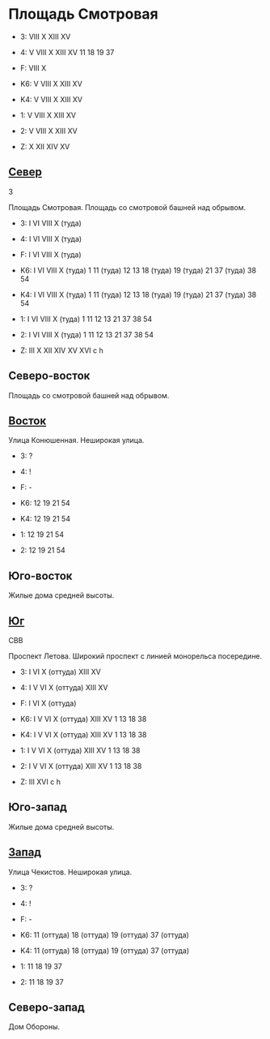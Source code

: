 # Площадь Смотровая

* 3:    VIII    X   XIII    XV
* 4:    V   VIII    X   XIII    XV
        11  18  19  37
* F:    VIII    X

* K6:   V   VIII    X   XIII    XV
* K4:   V   VIII    X   XIII    XV
* 1:    V   VIII    X   XIII    XV
* 2:    V   VIII    X   XIII    XV

* Z:    X   XII XIV XV

## [Север](./10600045.md)

З

Площадь Смотровая.
Площадь со смотровой башней над обрывом.

* 3:    I   VI  VIII    X (туда)
* 4:    I   VI  VIII    X (туда)
* F:    I   VI  VIII    X (туда)

* K6:   I   VI  VIII    X (туда)
        1   11 (туда)   12  13  18 (туда)
        19 (туда)   21  37 (туда)   38  54
* K4:   I   VI  VIII    X (туда)
        1   11 (туда)   12  13  18 (туда)
        19 (туда)   21  37 (туда)   38  54
* 1:    I   VI  VIII    X (туда)
        1   11  12  13  21
        37  38  54
* 2:    I   VI  VIII    X (туда)
        1   11  12  13  21
        37  38  54

* Z:    III X   XII XIV XV  XVI
        c   h

## Северо-восток

Площадь со смотровой башней над обрывом.

## [Восток](./10610050.md)

Улица Конюшенная.
Неширокая улица.

* 3:    ?
* 4:    !
* F:    -

* K6:   12  19  21  54
* K4:   12  19  21  54
* 1:    12  19  21  54
* 2:    12  19  21  54

## Юго-восток

Жилые дома средней высоты.

## [Юг](./10600055.md)

СВВ

Проспект Летова.
Широкий проспект с линией монорельса посередине.

* 3:    I   VI  X (оттуда)  XIII    XV
* 4:    I   V   VI  X (оттуда)  XIII    XV
* F:    I   VI  X (оттуда)

* K6:   I   V   VI  X (оттуда)  XIII    XV
        1   13  18  38
* K4:   I   V   VI  X (оттуда)  XIII    XV
        1   13  18  38
* 1:    I   V   VI  X (оттуда)  XIII    XV
        1   13  18  38
* 2:    I   V   VI  X (оттуда)  XIII    XV
        1   13  18  38

* Z:    III XVI
        c   h

## Юго-запад

Жилые дома средней высоты.

## [Запад](./10590050.md)

Улица Чекистов.
Неширокая улица.

* 3:    ?
* 4:    !
* F:    -

* K6:   11 (оттуда) 18 (оттуда) 19 (оттуда) 37 (оттуда)
* K4:   11 (оттуда) 18 (оттуда) 19 (оттуда) 37 (оттуда)
* 1:    11  18  19  37
* 2:    11  18  19  37

## Северо-запад

Дом Обороны.
